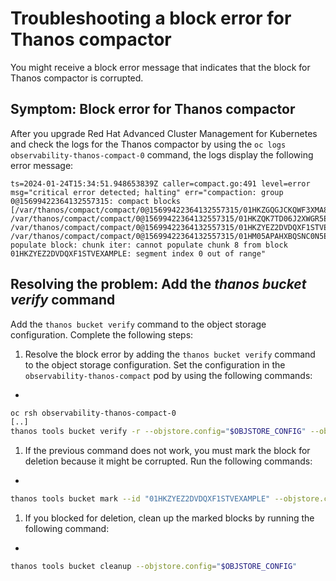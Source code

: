 # Troubleshooting a block error for Thanos compactor

You might receive a block error message that indicates that the block for Thanos compactor is corrupted.

## Symptom: Block error for Thanos compactor

After you upgrade Red Hat Advanced Cluster Management for Kubernetes and check the logs for the Thanos compactor by using the `oc logs observability-thanos-compact-0` command, the logs display the following error message:

```
ts=2024-01-24T15:34:51.948653839Z caller=compact.go:491 level=error msg="critical error detected; halting" err="compaction: group 0@15699422364132557315: compact blocks [/var/thanos/compact/compact/0@15699422364132557315/01HKZGQGJCKQWF3XMA8EXAMPLE /var/thanos/compact/compact/0@15699422364132557315/01HKZQK7TD06J2XWGR5EXAMPLE /var/thanos/compact/compact/0@15699422364132557315/01HKZYEZ2DVDQXF1STVEXAMPLE /var/thanos/compact/compact/0@15699422364132557315/01HM05APAHXBQSNC0N5EXAMPLE]: populate block: chunk iter: cannot populate chunk 8 from block 01HKZYEZ2DVDQXF1STVEXAMPLE: segment index 0 out of range"
```

## Resolving the problem: Add the _thanos bucket verify_ command

Add the `thanos bucket verify` command to the object storage configuration. Complete the following steps:

1. Resolve the block error by adding the `thanos bucket verify` command to the object storage configuration. Set the configuration in the `observability-thanos-compact` pod by using the following commands:

+
```bash
oc rsh observability-thanos-compact-0
[..]
thanos tools bucket verify -r --objstore.config="$OBJSTORE_CONFIG" --objstore-backup.config="$OBJSTORE_CONFIG" --id=01HKZYEZ2DVDQXF1STVEXAMPLE
```

1. If the previous command does not work, you must mark the block for deletion because it might be corrupted. Run the following commands:

+
```bash
thanos tools bucket mark --id "01HKZYEZ2DVDQXF1STVEXAMPLE" --objstore.config="$OBJSTORE_CONFIG" --marker=deletion-mark.json --details=DELETE 
```

1. If you blocked for deletion, clean up the marked blocks by running the following command:

+
```bash
thanos tools bucket cleanup --objstore.config="$OBJSTORE_CONFIG"
```
